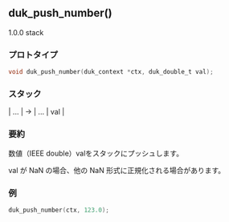 ## duk_push_number() 

1.0.0 stack

### プロトタイプ

```c
void duk_push_number(duk_context *ctx, duk_double_t val);
```

### スタック

| ... | -> | ... | val |

### 要約

数値（IEEE double）valをスタックにプッシュします。

val が NaN の場合、他の NaN 形式に正規化される場合があります。


### 例

```c
duk_push_number(ctx, 123.0);
```